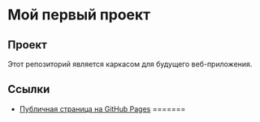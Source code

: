# Мой первый проект

## Проект
Этот репозиторий является каркасом для будущего веб-приложения.

## Ссылки
- [Публичная страница на GitHub Pages](https://github.com/SIeepwalkerr/frontend-backend-practice-uni/blob/dev/src/index.html)
=======

